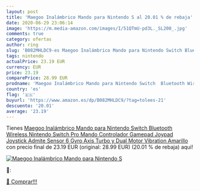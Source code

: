 ```yaml
---
layout: post
title: 'Maegoo Inalámbrico Mando para Nintendo S al 20.01 % de rebaja'
date: 2020-06-29 23:06:14
image: 'https://m.media-amazon.com/images/I/51QTmU-pd3L._SL200_.jpg'
comments: true
category: ofertas
author: ring
slug: 'B082MHLDC9-es Maegoo Inalámbrico Mando para Nintendo Switch Bluetooth...'
tags: nintendo
actualPrice: 23.19 EUR
currency: EUR
price: 23.19
comparePrice: 28.99 EUR
prodname: 'Maegoo Inalámbrico Mando para Nintendo Switch  Bluetooth Wireless Nintendo Switch Pro Mando Controlador Gamepad Joypad Joystick Admite Sensor 6 Gyro Axis  Turbo y Dual Motor Vibration  Amarillo '
country: 'es'
flag: '🇪🇸'
buyurl: 'https://www.amazon.es/dp/B082MHLDC9/?tag=tolees-21'
descuento: '20.01'
average: '23.19'
---
```


Tienes [Maegoo Inalámbrico Mando para Nintendo Switch  Bluetooth Wireless Nintendo Switch Pro Mando Controlador Gamepad Joypad Joystick Admite Sensor 6 Gyro Axis  Turbo y Dual Motor Vibration  Amarillo ](https://www.amazon.es/dp/B082MHLDC9/?tag=tolees-21) con precio final de  23.19 EUR (original: 28.99 EUR) (20.01 %  de rebaja) aqui!

[![Maegoo Inalámbrico Mando para Nintendo S](https://m.media-amazon.com/images/I/51QTmU-pd3L._SL200_.jpg)](https://www.amazon.es/dp/B082MHLDC9/?tag=tolees-21)

🔎:


[🛒 Comprar!!!](https://www.amazon.es/dp/B082MHLDC9/?tag=tolees-21)
